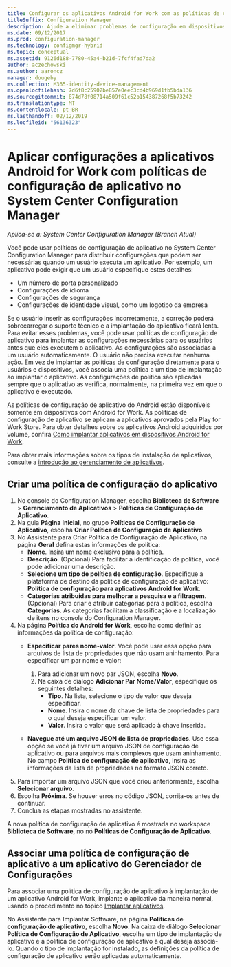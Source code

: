 ```yaml
---
title: Configurar os aplicativos Android for Work com as políticas de configuração
titleSuffix: Configuration Manager
description: Ajude a eliminar problemas de configuração em dispositivos que executam o Android for Work ao implantar políticas de configuração de aplicativo para os usuários antes que eles executem aplicativos.
ms.date: 09/12/2017
ms.prod: configuration-manager
ms.technology: configmgr-hybrid
ms.topic: conceptual
ms.assetid: 9126d188-7780-45a4-b21d-7fcf4fad7da2
author: aczechowski
ms.author: aaroncz
manager: dougeby
ms.collection: M365-identity-device-management
ms.openlocfilehash: 7d6f8c25902be857e0eec3cd4b969d1fb5bda136
ms.sourcegitcommit: 874d78f08714a509f61c52b154387268f5b73242
ms.translationtype: MT
ms.contentlocale: pt-BR
ms.lasthandoff: 02/12/2019
ms.locfileid: "56136323"
---
```

# <a name="apply-settings-to-android-for-work-apps-with-app-configuration-policies-in-system-center-configuration-manager"></a>Aplicar configurações a aplicativos Android for Work com políticas de configuração de aplicativo no System Center Configuration Manager

*Aplica-se a: System Center Configuration Manager (Branch Atual)*

Você pode usar políticas de configuração de aplicativo no System Center Configuration Manager para distribuir configurações que podem ser necessárias quando um usuário executa um aplicativo. Por exemplo, um aplicativo pode exigir que um usuário especifique estes detalhes:
- Um número de porta personalizado
- Configurações de idioma
- Configurações de segurança
- Configurações de identidade visual, como um logotipo da empresa

Se o usuário inserir as configurações incorretamente, a correção poderá sobrecarregar o suporte técnico e a implantação do aplicativo ficará lenta. Para evitar esses problemas, você pode usar políticas de configuração de aplicativo para implantar as configurações necessárias para os usuários antes que eles executem o aplicativo. As configurações são associadas a um usuário automaticamente. O usuário não precisa executar nenhuma ação.
Em vez de implantar as políticas de configuração diretamente para o usuários e dispositivos, você associa uma política a um tipo de implantação ao implantar o aplicativo. As configurações de política são aplicadas sempre que o aplicativo as verifica, normalmente, na primeira vez em que o aplicativo é executado.

As políticas de configuração de aplicativo do Android estão disponíveis somente em dispositivos com Android for Work. As políticas de configuração de aplicativo se aplicam a aplicativos aprovados pela Play for Work Store. Para obter detalhes sobre os aplicativos Android adquiridos por volume, confira [Como implantar aplicativos em dispositivos Android for Work](https://docs.microsoft.com/intune/deploy-use/android-for-work-apps).

Para obter mais informações sobre os tipos de instalação de aplicativos, consulte a [introdução ao gerenciamento de aplicativos](/sccm/apps/understand/introduction-to-application-management).

## <a name="create-an-app-configuration-policy"></a>Criar uma política de configuração do aplicativo

1. No console do Configuration Manager, escolha **Biblioteca de Software** > **Gerenciamento de Aplicativos** > **Políticas de Configuração de Aplicativo**.
2. Na guia **Página Inicial**, no grupo **Políticas de Configuração de Aplicativo**, escolha **Criar Política de Configuração de Aplicativo**.
3. No Assistente para Criar Política de Configuração de Aplicativo, na página **Geral** defina estas informações de política:
   - **Nome**. Insira um nome exclusivo para a política.
   - **Descrição**. (Opcional) Para facilitar a identificação da política, você pode adicionar uma descrição.
   -  **Selecione um tipo de política de configuração**. Especifique a plataforma de destino da política de configuração de aplicativo: **Política de configuração para aplicativos Android for Work**.
   -  **Categorias atribuídas para melhorar a pesquisa e a filtragem**. (Opcional) Para criar e atribuir categorias para a política, escolha **Categorias**. As categorias facilitam a classificação e a localização de itens no console do Configuration Manager.
4. Na página **Política do Android for Work**, escolha como definir as informações da política de configuração:
   - **Especificar pares nome-valor**. Você pode usar essa opção para arquivos de lista de propriedades que não usam aninhamento. Para especificar um par nome e valor:
        1. Para adicionar um novo par JSON, escolha **Novo**.
        2. Na caixa de diálogo **Adicionar Par Nome/Valor**, especifique os seguintes detalhes:
            - **Tipo**. Na lista, selecione o tipo de valor que deseja especificar.
            - **Nome**. Insira o nome da chave de lista de propriedades para o qual deseja especificar um valor.
            - **Valor**. Insira o valor que será aplicado à chave inserida.

   - **Navegue até um arquivo JSON de lista de propriedades**. Use essa opção se você já tiver um arquivo JSON de configuração de aplicativo ou para arquivos mais complexos que usam aninhamento. No campo **Política de configuração de aplicativo**, insira as informações da lista de propriedades no formato JSON correto.
5. Para importar um arquivo JSON que você criou anteriormente, escolha **Selecionar arquivo**.
6. Escolha **Próxima**. Se houver erros no código JSON, corrija-os antes de continuar.
7. Conclua as etapas mostradas no assistente.

A nova política de configuração de aplicativo é mostrada no workspace **Biblioteca de Software**, no nó **Políticas de Configuração de Aplicativo**.

## <a name="associate-an-app-configuration-policy-with-a-configuration-manager-application"></a>Associar uma política de configuração de aplicativo a um aplicativo do Gerenciador de Configurações

Para associar uma política de configuração de aplicativo à implantação de um aplicativo Android for Work, implante o aplicativo da maneira normal, usando o procedimento no tópico [Implantar aplicativos](/sccm/apps/deploy-use/deploy-applications).

No Assistente para Implantar Software, na página **Políticas de configuração de aplicativo**, escolha **Novo**. Na caixa de diálogo **Selecionar Política de Configuração de Aplicativo**, escolha um tipo de implantação de aplicativo e a política de configuração de aplicativo à qual deseja associá-lo.
Quando o tipo de implantação for instalado, as definições da política de configuração de aplicativo serão aplicadas automaticamente.
